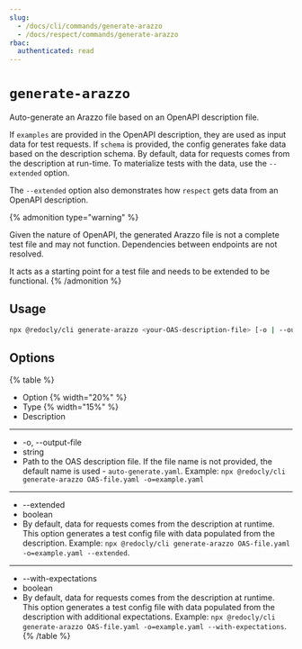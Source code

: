 ```yaml
---
slug:
  - /docs/cli/commands/generate-arazzo
  - /docs/respect/commands/generate-arazzo
rbac:
  authenticated: read
---
```


# `generate-arazzo`

Auto-generate an Arazzo file based on an OpenAPI description file.

If `examples` are provided in the OpenAPI description, they are used as input data for test requests.
If `schema` is provided, the config generates fake data based on the description schema.
By default, data for requests comes from the description at run-time.
To materialize tests with the data, use the `--extended` option.

The `--extended` option also demonstrates how `respect` gets data from an OpenAPI description.

{% admonition type="warning" %}

Given the nature of OpenAPI, the generated Arazzo file is not a complete test file and may not function. Dependencies between endpoints are not resolved.

It acts as a starting point for a test file and needs to be extended to be functional.
{% /admonition %}

## Usage

```sh
npx @redocly/cli generate-arazzo <your-OAS-description-file> [-o | --output-file] [--extended]
```

## Options

{% table %}

- Option {% width="20%" %}
- Type {% width="15%" %}
- Description

---

- -o, --output-file
- string
- Path to the OAS description file. If the file name is not provided, the default name is used - `auto-generate.yaml`. Example: `npx @redocly/cli generate-arazzo OAS-file.yaml -o=example.yaml`

---

- --extended
- boolean
- By default, data for requests comes from the description at runtime. This option generates a test config file with data populated from the description. Example: `npx @redocly/cli generate-arazzo OAS-file.yaml -o=example.yaml --extended`.

---

- --with-expectations
- boolean
- By default, data for requests comes from the description at runtime. This option generates a test config file with data populated from the description with additional expectations. Example: `npx @redocly/cli generate-arazzo OAS-file.yaml -o=example.yaml --with-expectations`.
  {% /table %}

<!-- TODO
## Examples

## Resources -->

